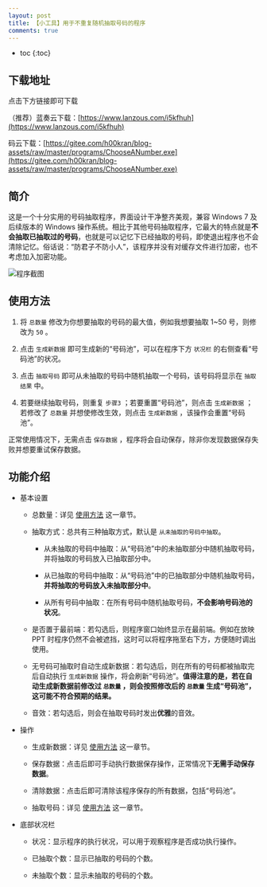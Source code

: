 ```yaml
---
layout: post
title: 【小工具】用于不重复随机抽取号码的程序
comments: true
---
```


* toc
{:toc}

## 下载地址

点击下方链接即可下载

（推荐）蓝奏云下载：[https://www.lanzous.com/i5kfhuh](https://www.lanzous.com/i5kfhuh)

码云下载：[https://gitee.com/h00kran/blog-assets/raw/master/programs/ChooseANumber.exe](https://gitee.com/h00kran/blog-assets/raw/master/programs/ChooseANumber.exe)

## 简介

这是一个十分实用的号码抽取程序，界面设计干净整齐美观，兼容 Windows 7 及后续版本的 Windows 操作系统。相比于其他号码抽取程序，它最大的特点就是**不会抽取已抽取过的号码**，也就是可以记忆下已经抽取的号码，即使退出程序也不会清除记忆。俗话说：“防君子不防小人”，该程序并没有对缓存文件进行加密，也不考虑加入加密功能。

![程序截图](https://gitee.com/h00kran/blog-assets/raw/master/img/CAN_program_screenshot.png)

## 使用方法

1. 将 `总数量` 修改为你想要抽取的号码的最大值，例如我想要抽取 1~50 号，则修改为 `50` 。

2. 点击 `生成新数据` 即可生成新的“号码池”，可以在程序下方 `状况栏` 的右侧查看“号码池”的状况。

3. 点击 `抽取号码` 即可从未抽取的号码中随机抽取一个号码，该号码将显示在 `抽取结果` 中。

4. 若要继续抽取号码，则重复 `步骤3` ；若要重置“号码池”，则点击 `生成新数据` ；若修改了 `总数量` 并想使修改生效，则点击 `生成新数据` ，该操作会重置“号码池”。

正常使用情况下，无需点击 `保存数据` ，程序将会自动保存，除非你发现数据保存失败并想要重试保存数据。

## 功能介绍

- 基本设置

    - 总数量：详见 [使用方法](#使用方法) 这一章节。

    - 抽取方式：总共有三种抽取方式，默认是 `从未抽取的号码中抽取`。

        - 从未抽取的号码中抽取：从“号码池”中的未抽取部分中随机抽取号码，并将抽取的号码放入已抽取部分中。

        - 从已抽取的号码中抽取：从“号码池”中的已抽取部分中随机抽取号码，**并将抽取的号码放入未抽取部分中**。

        - 从所有号码中抽取：在所有号码中随机抽取号码，**不会影响号码池的状况**。

    - 是否置于最前端：若勾选后，则程序窗口始终显示在最前端。例如在放映 PPT 时程序仍然不会被遮挡，这时可以将程序拖至右下方，方便随时调出使用。

    - 无号码可抽取时自动生成新数据：若勾选后，则在所有的号码都被抽取完后自动执行 `生成新数据` 操作，将会刷新“号码池”。**值得注意的是，若在自动生成新数据前修改过 `总数量` ，则会按照修改后的 `总数量` 生成“号码池”，这可能不符合预期的结果。**

    - 音效：若勾选后，则会在抽取号码时发出**优雅**的音效。

- 操作

    - 生成新数据：详见 [使用方法](#使用方法) 这一章节。

    - 保存数据：点击后即可手动执行数据保存操作，正常情况下**无需手动保存数据**。

    - 清除数据：点击后即可清除该程序保存的所有数据，包括“号码池”。

    - 抽取号码：详见 [使用方法](#使用方法) 这一章节。

- 底部状况栏

    - 状况：显示程序的执行状况，可以用于观察程序是否成功执行操作。

    - 已抽取个数：显示已抽取的号码的个数。

    - 未抽取个数：显示未抽取的号码的个数。
